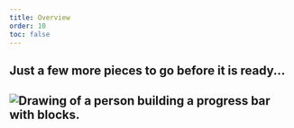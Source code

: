 ```yaml
---
title: Overview
order: 10
toc: false
---
```

<h2>Just a few more pieces to go before it is ready...<h2>

![Drawing of a person building a progress bar with blocks. ](/assets/img/downloading.svg "Just a few more pieces to go before it is ready...")